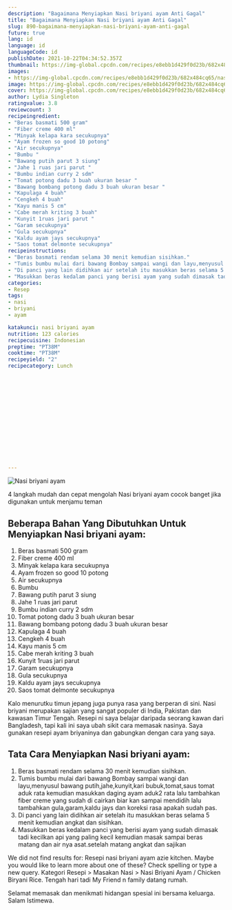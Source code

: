 ```yaml
---
description: "Bagaimana Menyiapkan Nasi briyani ayam Anti Gagal"
title: "Bagaimana Menyiapkan Nasi briyani ayam Anti Gagal"
slug: 890-bagaimana-menyiapkan-nasi-briyani-ayam-anti-gagal
future: true
lang: id
language: id
languageCode: id
publishDate: 2021-10-22T04:34:52.357Z 
thumbnail: https://img-global.cpcdn.com/recipes/e8ebb1d429f0d23b/682x484cq65/nasi-briyani-ayam-foto-resep-utama.webp
images:
- https://img-global.cpcdn.com/recipes/e8ebb1d429f0d23b/682x484cq65/nasi-briyani-ayam-foto-resep-utama.webp
image: https://img-global.cpcdn.com/recipes/e8ebb1d429f0d23b/682x484cq65/nasi-briyani-ayam-foto-resep-utama.webp
cover: https://img-global.cpcdn.com/recipes/e8ebb1d429f0d23b/682x484cq65/nasi-briyani-ayam-foto-resep-utama.webp
author: Lydia Singleton
ratingvalue: 3.8
reviewcount: 3
recipeingredient:
- "Beras basmati 500 gram"
- "Fiber creme 400 ml"
- "Minyak kelapa kara secukupnya"
- "Ayam frozen so good 10 potong"
- "Air secukupnya"
- "Bumbu "
- "Bawang putih parut 3 siung"
- "Jahe 1 ruas jari parut "
- "Bumbu indian curry 2 sdm"
- "Tomat potong dadu 3 buah ukuran besar "
- "Bawang bombang potong dadu 3 buah ukuran besar "
- "Kapulaga 4 buah"
- "Cengkeh 4 buah"
- "Kayu manis 5 cm"
- "Cabe merah kriting 3 buah"
- "Kunyit 1ruas jari parut "
- "Garam secukupnya"
- "Gula secukupnya"
- "Kaldu ayam jays secukupnya"
- "Saos tomat delmonte secukupnya"
recipeinstructions:
- "Beras basmati rendam selama 30 menit kemudian sisihkan."
- "Tumis bumbu mulai dari bawang Bombay sampai wangi dan layu,menyusul bawang putih,jahe,kunyit,kari bubuk,tomat,saus tomat aduk rata kemudian masukkan daging ayam aduk2 rata lalu tambahkan fiber creme yang sudah di cairkan biar kan sampai mendidih lalu tambahkan gula,garam,kaldu jays dan koreksi rasa apakah sudah pas."
- "Di panci yang lain didihkan air setelah itu masukkan beras selama 5 menit kemudian angkat dan sisihkan."
- "Masukkan beras kedalam panci yang berisi ayam yang sudah dimasak tadi kecilkan api yang paling kecil kemudian masak sampai beras matang dan air nya asat.setelah matang angkat dan sajikan"
categories:
- Resep
tags:
- nasi
- briyani
- ayam

katakunci: nasi briyani ayam 
nutrition: 123 calories
recipecuisine: Indonesian
preptime: "PT38M"
cooktime: "PT38M"
recipeyield: "2"
recipecategory: Lunch


     
    
    
    
    
    
    
    
    
    
    
      
    
---
```



![Nasi briyani ayam](https://img-global.cpcdn.com/recipes/e8ebb1d429f0d23b/682x484cq65/nasi-briyani-ayam-foto-resep-utama.webp)

4 langkah mudah dan cepat mengolah  Nasi briyani ayam cocok banget jika digunakan untuk menjamu teman

<!--inarticleads1-->

## Beberapa Bahan Yang Dibutuhkan Untuk Menyiapkan Nasi briyani ayam:

1. Beras basmati 500 gram
1. Fiber creme 400 ml
1. Minyak kelapa kara secukupnya
1. Ayam frozen so good 10 potong
1. Air secukupnya
1. Bumbu 
1. Bawang putih parut 3 siung
1. Jahe 1 ruas jari parut 
1. Bumbu indian curry 2 sdm
1. Tomat potong dadu 3 buah ukuran besar 
1. Bawang bombang potong dadu 3 buah ukuran besar 
1. Kapulaga 4 buah
1. Cengkeh 4 buah
1. Kayu manis 5 cm
1. Cabe merah kriting 3 buah
1. Kunyit 1ruas jari parut 
1. Garam secukupnya
1. Gula secukupnya
1. Kaldu ayam jays secukupnya
1. Saos tomat delmonte secukupnya

Kalo menurutku timun jepang juga punya rasa yang berperan di sini. Nasi briyani merupakan sajian yang sangat populer di India, Pakistan dan kawasan Timur Tengah. Resepi ni saya belajar daripada seorang kawan dari Bangladesh, tapi kali ini saya ubah sikit cara memasak nasinya. Saya gunakan resepi ayam briyaninya dan gabungkan dengan cara yang saya. 

<!--inarticleads2-->

## Tata Cara Menyiapkan Nasi briyani ayam:

1. Beras basmati rendam selama 30 menit kemudian sisihkan.
1. Tumis bumbu mulai dari bawang Bombay sampai wangi dan layu,menyusul bawang putih,jahe,kunyit,kari bubuk,tomat,saus tomat aduk rata kemudian masukkan daging ayam aduk2 rata lalu tambahkan fiber creme yang sudah di cairkan biar kan sampai mendidih lalu tambahkan gula,garam,kaldu jays dan koreksi rasa apakah sudah pas.
1. Di panci yang lain didihkan air setelah itu masukkan beras selama 5 menit kemudian angkat dan sisihkan.
1. Masukkan beras kedalam panci yang berisi ayam yang sudah dimasak tadi kecilkan api yang paling kecil kemudian masak sampai beras matang dan air nya asat.setelah matang angkat dan sajikan


We did not find results for: Resepi nasi briyani ayam azie kitchen. Maybe you would like to learn more about one of these? Check spelling or type a new query. Kategori Resepi &gt; Masakan Nasi &gt; Nasi Briyani Ayam / Chicken Biryani Rice. Tengah hari tadi My Friend n family datang rumah. 

Selamat memasak dan menikmati hidangan spesial ini bersama keluarga. Salam Istimewa.
